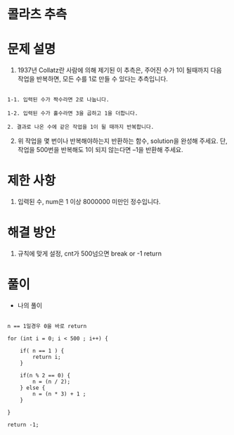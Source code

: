# 콜라츠 추측

# 문제 설명

1. 1937년 Collatz란 사람에 의해 제기된 이 추측은, 주어진 수가 1이 될때까지 다음 작업을 반복하면, 모든 수를 1로 만들 수 있다는 추측입니다.

```

1-1. 입력된 수가 짝수라면 2로 나눕니다. 

1-2. 입력된 수가 홀수라면 3을 곱하고 1을 더합니다.

2. 결과로 나온 수에 같은 작업을 1이 될 때까지 반복합니다.

```

2. 위 작업을 몇 번이나 반복해야하는지 반환하는 함수, solution을 완성해 주세요. 단, 작업을 500번을 반복해도 1이 되지 않는다면 –1을 반환해 주세요.

# 제한 사항

1. 입력된 수, num은 1 이상 8000000 미만인 정수입니다.

# 해결 방안

1. 규칙에 맞게 설정, cnt가 500넘으면 break or -1 return

# 풀이

- 나의 풀이

```

n == 1일경우 0을 바로 return

for (int i = 0; i < 500 ; i++) {
            
    if( n == 1 ) {
        return i;
    }
    
    if(n % 2 == 0) {
        n = (n / 2);
    } else {
        n = (n * 3) + 1 ;
    }
    
}

return -1;

```